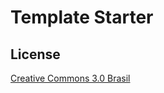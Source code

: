 # Template Starter

## License

[Creative Commons 3.0 Brasil](https://creativecommons.org/licenses/by/3.0/br/)
